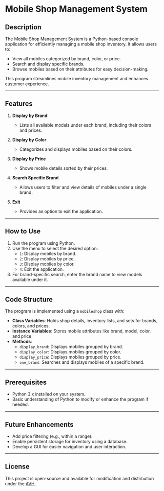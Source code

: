 # Mobile Shop Management System

## Description
The Mobile Shop Management System is a Python-based console application for efficiently managing a mobile shop inventory. It allows users to:

- View all mobiles categorized by brand, color, or price.
- Search and display specific brands.
- Browse mobiles based on their attributes for easy decision-making.

This program streamlines mobile inventory management and enhances customer experience.

---

## Features

1. **Display by Brand**
   - Lists all available models under each brand, including their colors and prices.

2. **Display by Color**
   - Categorizes and displays mobiles based on their colors.

3. **Display by Price**
   - Shows mobile details sorted by their prices.

4. **Search Specific Brand**
   - Allows users to filter and view details of mobiles under a single brand.

5. **Exit**
   - Provides an option to exit the application.

---

## How to Use

1. Run the program using Python.
2. Use the menu to select the desired option:
   - `1`: Display mobiles by brand.
   - `2`: Display mobiles by price.
   - `3`: Display mobiles by color.
   - `4`: Exit the application.
3. For brand-specific search, enter the brand name to view models available under it.

---

## Code Structure

The program is implemented using a `mobileshop` class with:

- **Class Variables**: Holds shop details, inventory lists, and sets for brands, colors, and prices.
- **Instance Variables**: Stores mobile attributes like brand, model, color, and price.
- **Methods**:
  - `display_brand`: Displays mobiles grouped by brand.
  - `display_color`: Displays mobiles grouped by color.
  - `display_price`: Displays mobiles grouped by price.
  - `one_brand`: Searches and displays mobiles of a specific brand.

---

## Prerequisites

- Python 3.x installed on your system.
- Basic understanding of Python to modify or enhance the program if needed.

---

## Future Enhancements

- Add price filtering (e.g., within a range).
- Enable persistent storage for inventory using a database.
- Develop a GUI for easier navigation and user interaction.

---

## License
This project is open-source and available for modification and distribution under the [AVH](https://avhinfotechs.netlify.app).

